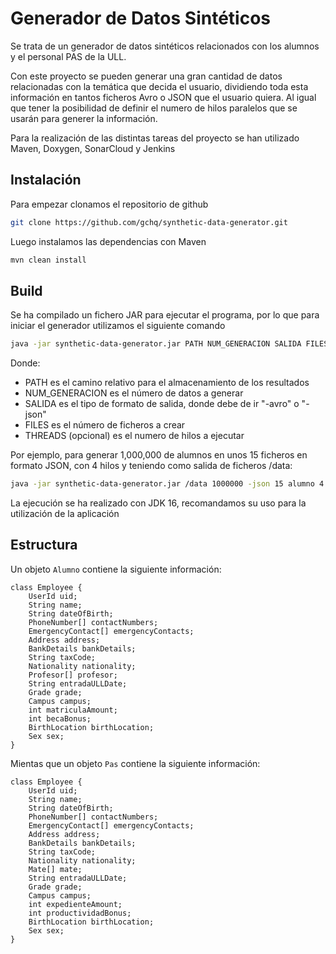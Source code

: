 <!--
Copyright 2018-2021 Crown Copyright

Licensed under the Apache License, Version 2.0 (the "License");
you may not use this file except in compliance with the License.
You may obtain a copy of the License at

    http://www.apache.org/licenses/LICENSE-2.0

Unless required by applicable law or agreed to in writing, software
distributed under the License is distributed on an "AS IS" BASIS,
WITHOUT WARRANTIES OR CONDITIONS OF ANY KIND, either express or implied.
See the License for the specific language governing permissions and
limitations under the License.
-->

# Generador de Datos Sintéticos

Se trata de un generador de datos sintéticos relacionados con los alumnos y el personal PAS de la ULL.

Con este proyecto se pueden generar una gran cantidad de datos relacionadas con la temática que decida el usuario, dividiendo toda esta
información en tantos ficheros Avro o JSON que el usuario quiera. Al igual que tener la posibilidad de definir el numero de hilos paralelos
que se usarán para generer la información.

Para la realización de las distintas tareas del proyecto se han utilizado Maven, Doxygen, SonarCloud y Jenkins

## Instalación

Para empezar clonamos el repositorio de github
```bash
git clone https://github.com/gchq/synthetic-data-generator.git
```
Luego instalamos las dependencias con Maven
```bash
mvn clean install
```

## Build

Se ha compilado un fichero JAR para ejecutar el programa, por lo que para iniciar el generador utilizamos el siguiente comando
```bash
java -jar synthetic-data-generator.jar PATH NUM_GENERACION SALIDA FILES TYPE [THREADS]
```
Donde:
- PATH es el camino relativo para el almacenamiento de los resultados
- NUM_GENERACION es el número de datos a generar
- SALIDA es el tipo de formato de salida, donde debe de ir "-avro" o "-json"
- FILES es el número de ficheros a crear
- THREADS (opcional) es el numero de hilos a ejecutar

Por ejemplo, para generar 1,000,000 de alumnos en unos 15 ficheros en formato JSON, con 4 hilos y teniendo como salida de ficheros /data:
```bash
java -jar synthetic-data-generator.jar /data 1000000 -json 15 alumno 4
```
La ejecución se ha realizado con JDK 16, recomandamos su uso para la utilización de la aplicación

## Estructura

Un objeto `Alumno` contiene la siguiente información:
```
class Employee {
    UserId uid;
    String name;
    String dateOfBirth;
    PhoneNumber[] contactNumbers;
    EmergencyContact[] emergencyContacts;
    Address address;
    BankDetails bankDetails;
    String taxCode;
    Nationality nationality;
    Profesor[] profesor;
    String entradaULLDate;
    Grade grade;
    Campus campus;
    int matriculaAmount;
    int becaBonus;
    BirthLocation birthLocation;
    Sex sex;
}
```
Mientas que un objeto `Pas` contiene la siguiente información:
```
class Employee {
    UserId uid;
    String name;
    String dateOfBirth;
    PhoneNumber[] contactNumbers;
    EmergencyContact[] emergencyContacts;
    Address address;
    BankDetails bankDetails;
    String taxCode;
    Nationality nationality;
    Mate[] mate;
    String entradaULLDate;
    Grade grade;
    Campus campus;
    int expedienteAmount;
    int productividadBonus;
    BirthLocation birthLocation;
    Sex sex;
}
```
